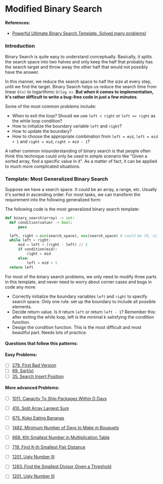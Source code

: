 # Modified Binary Search

#### References:
- [Powerful Ultimate Binary Search Template. Solved many problems!](https://leetcode.com/discuss/study-guide/786126/Python-Powerful-Ultimate-Binary-Search-Template.-Solved-many-problems)

### Introduction
Binary Search is quite easy to understand conceptually. Basically, it splits the search space into two halves and only keep the half that probably has the search target and throw away the other half that would not possibly have the answer. 

In this manner, we reduce the search space to half the size at every step, until we find the target. Binary Search helps us reduce the search time from linear `O(n)` to logarithmic `O(log n)`. **But when it comes to implementation, it's rather difficult to write a bug-free code in just a few minutes**. 

Some of the most common problems include:
- When to exit the loop? Should we use `left < right` or `left <= right` as the while loop condition?
- How to initialize the boundary variable `left` and `right`?
- How to update the boundary?
- How to choose the appropriate combination from `left = mid`, `left = mid + 1` and `right = mid`, `right = mid - 1`?

A rather common misunderstanding of binary search is that people often think this technique could only be used in simple scenario like "Given a sorted array, find a specific value in it". As a matter of fact, it can be applied to much more complicated situations.

### Template: Most Generalized Binary Search

Suppose we have a search space. It could be an array, a range, etc. Usually it's sorted in ascending order. For most tasks, we can transform the requirement into the following generalized form:

The following code is the most generalized binary search template:

  ```python
  def binary_search(array) -> int:
    def condition(value) -> bool:
        pass

    left, right = min(search_space), max(search_space) # could be [0, n], [1, n] etc. Depends on problem
    while left < right:
        mid = left + (right - left) // 2
        if condition(mid):
            right = mid
        else:
            left = mid + 1
    return left
  ```

For most of the binary search problems, we only need to modify three parts in this template, and never need to worry about corner cases and bugs in code any more:

- Correctly initialize the boundary variables `left` and `right` to specify search space. Only one rule: set up the boundary to include all possible elements.
- Decide return value. Is it return `left` or return `left - 1`? Remember this: after exiting the while loop, left is the minimal k​ satisfying the condition function.
- Design the condition function. This is the most difficult and most beautiful part. Needs lots of practice.


#### Questions that follow this patterns:

#### Easy Problems: 
- [ ] [278. First Bad Version](https://leetcode.com/problems/first-bad-version/description/)
- [ ] [69. Sqrt(x)](https://leetcode.com/problems/sqrtx/description/)
- [ ] [35. Search Insert Position](https://leetcode.com/problems/search-insert-position/description/)

#### More advanced Problems: 
- [ ] [1011. Capacity To Ship Packages Within D Days](https://leetcode.com/problems/capacity-to-ship-packages-within-d-days/description/)
- [ ] [410. Split Array Largest Sum](https://leetcode.com/problems/split-array-largest-sum/description/)
- [ ] [875. Koko Eating Bananas](https://leetcode.com/problems/koko-eating-bananas/description/)
- [ ] [1482. Minimum Number of Days to Make m Bouquets](https://leetcode.com/problems/minimum-number-of-days-to-make-m-bouquets/description/)
- [ ] [668. Kth Smallest Number in Multiplication Table](https://leetcode.com/problems/kth-smallest-number-in-multiplication-table/description/)
- [ ] [719. Find K-th Smallest Pair Distance](https://leetcode.com/problems/find-k-th-smallest-pair-distance/description/)
- [ ] [1201. Ugly Number III](https://leetcode.com/problems/ugly-number-iii/description/)
- [ ] [1283. Find the Smallest Divisor Given a Threshold](https://leetcode.com/problems/find-the-smallest-divisor-given-a-threshold/description/)
- [ ] [1201. Ugly Number III](https://leetcode.com/problems/ugly-number-iii/description/)



